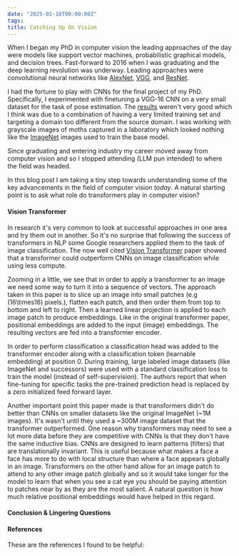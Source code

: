 ```yaml
---
date: "2025-02-18T00:00:00Z"
tags:
title: Catching Up On Vision
---
```


When I began my PhD in computer vision the leading approaches of the day were models like support vector machines, probabilistic graphical models, and decision trees. Fast-forward to 2016 when I was graduating and the deep learning revolution was underway. Leading approaches were convolutional neural networks like [AlexNet](https://proceedings.neurips.cc/paper_files/paper/2012/file/c399862d3b9d6b76c8436e924a68c45b-Paper.pdf), [VGG](https://arxiv.org/pdf/1409.1556), and [ResNet](https://arxiv.org/pdf/1512.03385). 

I had the fortune to play with CNNs for the final project of my PhD.  Specifically, I experimented with finetuning a VGG-16 CNN on a very small dataset for the task of pose estimation. The [results](https://arxiv.org/pdf/2010.11929) weren't very good which I think was due to a combination of having a very limited training set and targeting a domain too different from the source domain. I was working with grayscale images of moths captured in a laboratory which looked nothing like the [ImageNet](https://www.image-net.org) images used to train the base model.  

Since graduating and entering industry my career moved away from computer vision and so I stopped attending (LLM pun intended) to where the field was headed. 

In this blog post I am taking a tiny step towards understanding some of the key advancements in the field of computer vision *today*. A natural starting point is to ask what role do transformers play in computer vision? 

#### Vision Transformer
In research it's very common to look at successful approaches in one area and try them out in another. So it's no surprise that following the success of transformers in NLP some Google researchers applied them to the task of image classification. The now well cited [Vision Transformer](https://arxiv.org/pdf/2010.11929) paper showed that a transformer could outperform CNNs on image classification while using less compute.  

Zooming in a little, we see that in order to apply a transformer to an image we need some way to turn it into a sequence of vectors. The approach taken in this paper is to slice up an image into small patches (e.g \(16\times16\) pixels.), flatten each patch, and then order them from top to bottom and left to right. Then a learned linear projection is applied to each image patch to produce embeddings. Like in the original transformer paper, positional embeddings are added to the input (image) embeddings. The resulting vectors are fed into a transformer encoder. 

In order to perform classification a classification head was added to the transformer encoder along with a classification token (learnable embedding) at position 0. During training, large labeled image datasets (like ImageNet and successors) were used with a standard classification loss to train the model (instead of self-supervision). The authors report that when fine-tuning for specific tasks the pre-trained prediction head is replaced by a zero initialized feed forward layer. 

Another important point this paper made is that transformers didn't do better than CNNs on smaller datasets like the original ImageNet (~1M images). It's wasn't until they used a ~300M image dataset that the transformer outperformed. One reason why transformers may need to see a lot more data before they are competitive with CNNs is that they don't have the same inductive bias. CNNs are designed to learn patterns (filters) that are translationally invariant. This is useful because what makes a face a face has more to do with local structure than where a face appears globally in an image. Transformers on the other hand allow for an image patch to attend to any other image patch globally and so it would take longer for the model to learn that when you see a cat eye you should be paying attention to patches near by as they are the most salient. A natural question is how much relative positional embeddings would have helped in this regard. 











#### Conclusion & Lingering Questions

#### References
These are the references I found to be helpful:  






